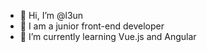 - 👋 Hi, I’m @l3un
- 👀 I am a  junior front-end developer
- 🌱 I’m currently learning Vue.js and Angular
